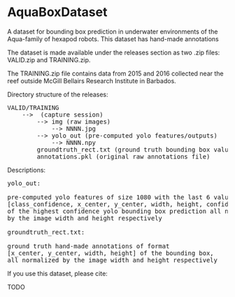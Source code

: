 # AquaBoxDataset 
A dataset for bounding box prediction in underwater environments of the Aqua-family of hexapod robots. This dataset has hand-made annotations 

The dataset is made available under the releases section as two .zip files: VALID.zip and TRAINING.zip. 

The TRAINING.zip file contains data from 2015 and 2016 collected near the reef outside McGill Bellairs Research Institute in Barbados.

Directory structure of the releases:

<pre>
VALID/TRAINING
    --> <folder_name> (capture session)
        --> img (raw images)
            --> NNNN.jpg
        --> yolo_out (pre-computed yolo features/outputs) 
            --> NNNN.npy
        groundtruth_rect.txt (ground truth bounding box values)
        annotations.pkl (original raw annotations file)
</pre>
        
Descriptions:

<pre>
yolo_out:

pre-computed yolo features of size 1080 with the last 6 values being
[class_confidence, x_center, y_center, width, height, confidence]
of the highest confidence yolo bounding box prediction all normalized
by the image width and height respectively

groundtruth_rect.txt:

ground truth hand-made annotations of format
[x_center, y_center, width, height] of the bounding box,
all normalized by the image width and height respectively
</pre>

        
If you use this dataset, please cite:

TODO
